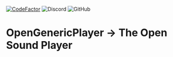[![CodeFactor](https://www.codefactor.io/repository/github/open-generic-development/opengenericplayer/badge/dev)](https://www.codefactor.io/repository/github/open-generic-development/opengenericplayer/overview/dev)
![Discord](https://img.shields.io/discord/830390869064155136)
![GitHub](https://img.shields.io/github/license/Open-Generic-Development/OpenGenericPlayer)


# OpenGenericPlayer → The Open Sound Player


